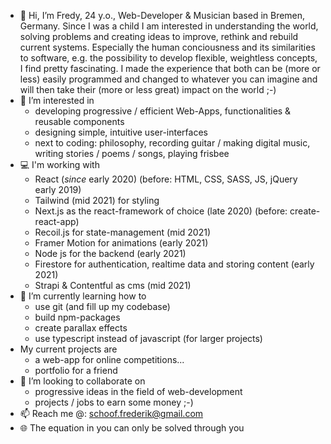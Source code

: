 - 👋 Hi, I’m Fredy, 24 y.o., Web-Developer & Musician based in Bremen, Germany.
  Since I was a child I am interested in understanding the world, solving problems and creating ideas to improve, rethink
  and rebuild current systems. Especially the human conciousness and its similarities to software, e.g. the
  possibility to develop flexible, weightless concepts, I find pretty fascinating.
  I made the experience that both can be (more or less) easily programmed and changed to whatever you can imagine 
  and will then take their (more or less great) impact on the world ;-)
- 👀 I’m interested in
  - developing progressive / efficient Web-Apps, functionalities & reusable components
  - designing simple, intuitive user-interfaces
  - next to coding: philosophy, recording guitar / making digital music, writing stories / poems / songs, playing frisbee
- 💻 I'm working with 
  - React (*since* early 2020) (before: HTML, CSS, SASS, JS, jQuery early 2019)
  - Tailwind (mid 2021) for styling
  - Next.js as the react-framework of choice (late 2020) (before: create-react-app)
  - Recoil.js for state-management (mid 2021)
  - Framer Motion for animations (early 2021)
  - Node js for the backend (early 2021)
  - Firestore for authentication, realtime data and storing content (early 2021)
  - Strapi & Contentful as cms (mid 2021)
- 🌱 I’m currently learning how to
  - use git (and fill up my codebase)
  - build npm-packages
  - create parallax effects
  - use typescript instead of javascript (for larger projects)
- My current projects are 
  - a web-app for online competitions...
  - portfolio for a friend
- 💞️ I’m looking to collaborate on 
  - progressive ideas in the field of web-development
  - projects / jobs to earn some money ;-)
- 📫 Reach me @: schoof.frederik@gmail.com
- 🌐 The equation in you can only be solved through you

<!---
fvjupiter/fvjupiter is a ✨ special ✨ repository because its `README.md` (this file) appears on your GitHub profile.
You can click the Preview link to take a look at your changes.
--->
